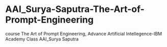 # AAI_Surya-Saputra-The-Art-of-Prompt-Engineering
course The Art of Prompt Engineering, Advance Artificial Intellegence-IBM Academy Class AAI_Surya Saputra
